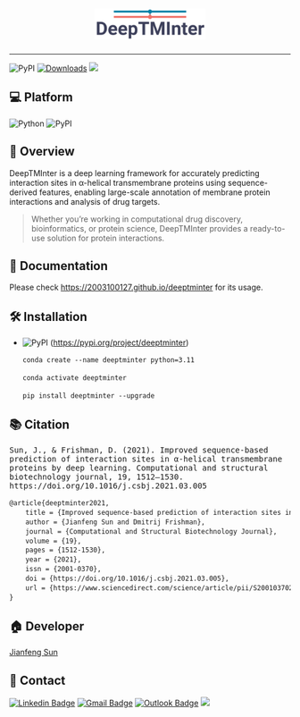 <h1 align="center">
    <img src="https://github.com/2003100127/deeptminter/blob/main/docs/img/deeptminter-logo.png?raw=true" width="200" height="55">
    <br>
</h1>

<hr>

![PyPI](https://img.shields.io/pypi/v/deeptminter?logo=PyPI)
[![Downloads](https://pepy.tech/badge/deeptminter)](https://pepy.tech/project/deeptminter)
![](https://img.shields.io/github/stars/2003100127/deeptminter?logo=GitHub&color=blue)

## 💻 Platform

![Python](https://img.shields.io/badge/-Python-000?&logo=Python)
![PyPI](https://img.shields.io/badge/-PyPI-000?&logo=PyPI)

## 🧭 Overview
DeepTMInter is a deep learning framework for accurately predicting interaction sites in α-helical transmembrane proteins using sequence-derived features, enabling large-scale annotation of membrane protein interactions and analysis of drug targets.

> Whether you’re working in computational drug discovery, bioinformatics, or protein science, DeepTMInter provides a ready-to-use solution for protein interactions.

## 📔 Documentation
Please check https://2003100127.github.io/deeptminter for its usage.

## 🛠️ Installation

* ![PyPI](https://img.shields.io/badge/-PyPI-000?&logo=PyPI) (https://pypi.org/project/deeptminter)

  ``` shell
  conda create --name deeptminter python=3.11
      
  conda activate deeptminter
  
  pip install deeptminter --upgrade
  ```

## 📚 Citation

<pre style="white-space: pre-wrap;">
Sun, J., & Frishman, D. (2021). Improved sequence-based prediction of interaction sites in α-helical transmembrane proteins by deep learning. Computational and structural biotechnology journal, 19, 1512–1530. https://doi.org/10.1016/j.csbj.2021.03.005
</pre>

```markdown
@article{deeptminter2021,
    title = {Improved sequence-based prediction of interaction sites in α-helical transmembrane proteins by deep learning},
    author = {Jianfeng Sun and Dmitrij Frishman},
    journal = {Computational and Structural Biotechnology Journal},
    volume = {19},
    pages = {1512-1530},
    year = {2021},
    issn = {2001-0370},
    doi = {https://doi.org/10.1016/j.csbj.2021.03.005},
    url = {https://www.sciencedirect.com/science/article/pii/S2001037021000775},
}
```

## 🏠 Developer
[Jianfeng Sun](https://www.2003100127.github.io) 

## 📧 Contact
[![Linkedin Badge](https://img.shields.io/badge/-Jianfeng_Sun-blue?style=flat-square&logo=Linkedin&logoColor=white&link=https://www.linkedin.com/in/jianfeng-sun-2ba9b1132)](https://www.linkedin.com/in/jianfeng-sun-2ba9b1132) 
[![Gmail Badge](https://img.shields.io/badge/-jianfeng.sunmt@gmail.com-c14438?style=flat-square&logo=Gmail&logoColor=white&link=mailto:jianfeng.sunmt@gmail.com)](mailto:jianfeng.sunmt@gmail.com)
[![Outlook Badge](https://img.shields.io/badge/jianfeng.sun@ndorms.ox.ac.uk--000?style=social&logo=microsoft-outlook&logoColor=0078d4&link=mailto:jianfeng.sun@ndorms.ox.ac.uk)](mailto:jianfeng.sun@ndorms.ox.ac.uk)
<a href="https://twitter.com/Jianfeng_Sunny" ><img src="https://img.shields.io/twitter/follow/Jianfeng_Sunny.svg?style=social" /></a>